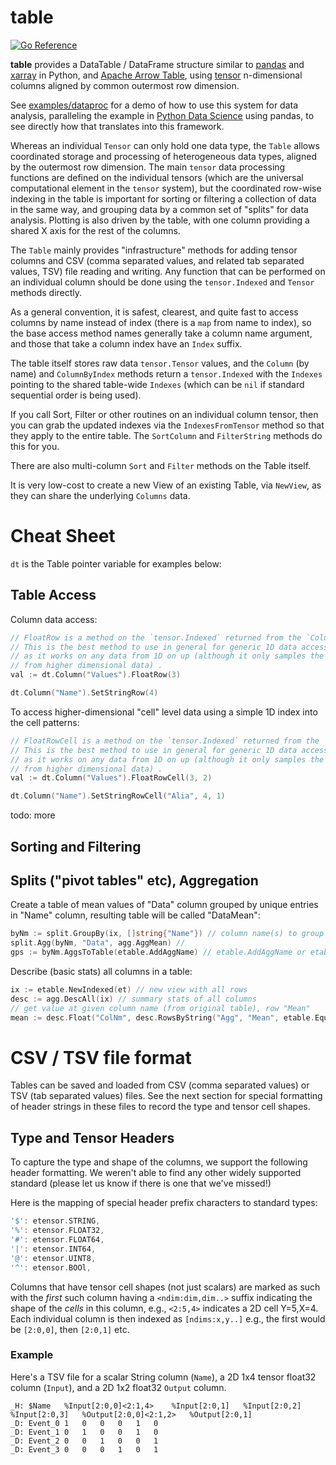 # table 

[![Go Reference](https://pkg.go.dev/badge/cogentcore.org/core/table.svg)](https://pkg.go.dev/cogentcore.org/core/table)

**table** provides a DataTable / DataFrame structure similar to [pandas](https://pandas.pydata.org/) and [xarray](http://xarray.pydata.org/en/stable/) in Python, and [Apache Arrow Table](https://github.com/apache/arrow/tree/master/go/arrow/array/table.go), using [tensor](../tensor) n-dimensional columns aligned by common outermost row dimension.

See [examples/dataproc](examples/dataproc) for a demo of how to use this system for data analysis, paralleling the example in [Python Data Science](https://jakevdp.github.io/PythonDataScienceHandbook/03.08-aggregation-and-grouping.html) using pandas, to see directly how that translates into this framework.

Whereas an individual `Tensor` can only hold one data type, the `Table` allows coordinated storage and processing of heterogeneous data types, aligned by the outermost row dimension. The main `tensor` data processing functions are defined on the individual tensors (which are the universal computational element in the `tensor` system), but the coordinated row-wise indexing in the table is important for sorting or filtering a collection of data in the same way, and grouping data by a common set of "splits" for data analysis.  Plotting is also driven by the table, with one column providing a shared X axis for the rest of the columns.

The `Table` mainly provides "infrastructure" methods for adding tensor columns and CSV (comma separated values, and related tab separated values, TSV) file reading and writing.  Any function that can be performed on an individual column should be done using the `tensor.Indexed` and `Tensor` methods directly.

As a general convention, it is safest, clearest, and quite fast to access columns by name instead of index (there is a `map` from name to index), so the base access method names generally take a column name argument, and those that take a column index have an `Index` suffix.

The table itself stores raw data `tensor.Tensor` values, and the `Column` (by name) and `ColumnByIndex` methods return a `tensor.Indexed` with the `Indexes` pointing to the shared table-wide `Indexes` (which can be `nil` if standard sequential order is being used).  

If you call Sort, Filter or other routines on an individual column tensor, then you can grab the updated indexes via the `IndexesFromTensor` method so that they apply to the entire table.  The `SortColumn` and `FilterString` methods do this for you.

There are also multi-column `Sort` and `Filter` methods on the Table itself.

It is very low-cost to create a new View of an existing Table, via `NewView`, as they can share the underlying `Columns` data.

# Cheat Sheet

`dt` is the Table pointer variable for examples below:

## Table Access

Column data access:

```Go
// FloatRow is a method on the `tensor.Indexed` returned from the `Column` method.
// This is the best method to use in general for generic 1D data access,
// as it works on any data from 1D on up (although it only samples the first value
// from higher dimensional data) .
val := dt.Column("Values").FloatRow(3)
```

```Go
dt.Column("Name").SetStringRow(4)
```

To access higher-dimensional "cell" level data using a simple 1D index into the cell patterns:

```Go
// FloatRowCell is a method on the `tensor.Indexed` returned from the `Column` method.
// This is the best method to use in general for generic 1D data access,
// as it works on any data from 1D on up (although it only samples the first value
// from higher dimensional data) .
val := dt.Column("Values").FloatRowCell(3, 2)
```

```Go
dt.Column("Name").SetStringRowCell("Alia", 4, 1)
```

todo: more

## Sorting and Filtering

## Splits ("pivot tables" etc), Aggregation

Create a table of mean values of "Data" column grouped by unique entries in "Name" column, resulting table will be called "DataMean":

```Go
byNm := split.GroupBy(ix, []string{"Name"}) // column name(s) to group by
split.Agg(byNm, "Data", agg.AggMean) // 
gps := byNm.AggsToTable(etable.AddAggName) // etable.AddAggName or etable.ColNameOnly for naming cols
```

Describe (basic stats) all columns in a table:

```Go
ix := etable.NewIndexed(et) // new view with all rows
desc := agg.DescAll(ix) // summary stats of all columns
// get value at given column name (from original table), row "Mean"
mean := desc.Float("ColNm", desc.RowsByString("Agg", "Mean", etable.Equals, etable.UseCase)[0])
```

# CSV / TSV file format

Tables can be saved and loaded from CSV (comma separated values) or TSV (tab separated values) files.  See the next section for special formatting of header strings in these files to record the type and tensor cell shapes.

## Type and Tensor Headers

To capture the type and shape of the columns, we support the following header formatting.  We weren't able to find any other widely supported standard (please let us know if there is one that we've missed!)

Here is the mapping of special header prefix characters to standard types:
```Go
'$': etensor.STRING,
'%': etensor.FLOAT32,
'#': etensor.FLOAT64,
'|': etensor.INT64,
'@': etensor.UINT8,
'^': etensor.BOOl,
```

Columns that have tensor cell shapes (not just scalars) are marked as such with the *first* such column having a `<ndim:dim,dim..>` suffix indicating the shape of the *cells* in this column, e.g., `<2:5,4>` indicates a 2D cell Y=5,X=4.  Each individual column is then indexed as `[ndims:x,y..]` e.g., the first would be `[2:0,0]`, then `[2:0,1]` etc.

### Example

Here's a TSV file for a scalar String column (`Name`), a 2D 1x4 tensor float32 column (`Input`), and a 2D 1x2 float32 `Output` column.

```
_H:	$Name	%Input[2:0,0]<2:1,4>	%Input[2:0,1]	%Input[2:0,2]	%Input[2:0,3]	%Output[2:0,0]<2:1,2>	%Output[2:0,1]
_D:	Event_0	1	0	0	0	1	0
_D:	Event_1	0	1	0	0	1	0
_D:	Event_2	0	0	1	0	0	1
_D:	Event_3	0	0	0	1	0	1
```




